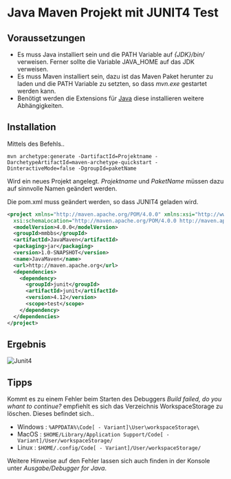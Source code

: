 # Java Maven Projekt mit JUNIT4 Test
## Voraussetzungen
- Es muss Java installiert sein und die PATH Variable auf *{JDK}/bin/* verweisen. Ferner sollte die Variable JAVA_HOME auf das JDK verweisen.
- Es muss Maven installiert sein, dazu ist das Maven Paket herunter zu laden und die PATH Variable zu setzten, so dass *mvn.exe* gestartet werden kann.
- Benötigt werden die Extensions für [Java](https://code.visualstudio.com/docs/java/extensions) diese installieren weitere Abhängigkeiten.

## Installation
Mittels des Befehls..
```
mvn archetype:generate -DartifactId=Projektname -DarchetypeArtifactId=maven-archetype-quickstart -DinteractiveMode=false -DgroupId=paketName
```
Wird ein neues Projekt angelegt. *Projektname* und *PaketName* müssen dazu auf sinnvolle Namen geändert werden.

Die pom.xml muss geändert werden, so dass JUNIT4 geladen wird.
```xml
<project xmlns="http://maven.apache.org/POM/4.0.0" xmlns:xsi="http://www.w3.org/2001/XMLSchema-instance"
  xsi:schemaLocation="http://maven.apache.org/POM/4.0.0 http://maven.apache.org/maven-v4_0_0.xsd">
  <modelVersion>4.0.0</modelVersion>
  <groupId>mmbbs</groupId>
  <artifactId>JavaMaven</artifactId>
  <packaging>jar</packaging>
  <version>1.0-SNAPSHOT</version>
  <name>JavaMaven</name>
  <url>http://maven.apache.org</url>
  <dependencies>
    <dependency>
      <groupId>junit</groupId>
      <artifactId>junit</artifactId>
      <version>4.12</version>
      <scope>test</scope>
    </dependency>
  </dependencies>
</project>
```
## Ergebnis
![Junit4](junit.gif "Unit Tests")

## Tipps
Kommt es zu einem Fehler beim Starten des Debuggers *Build failed, do you whant to continue?* empfiehlt es sich das Verzeichnis WorkspaceStorage zu löschen. Dieses befindet sich..

- Windows : ```%APPDATA%\Code[ - Variant]\User\workspaceStorage\```
- MacOS : ```$HOME/Library/Application Support/Code[ - Variant]/User/workspaceStorage/```
- Linux : ```$HOME/.config/Code[ - Variant]/User/workspaceStorage/```

Weitere Hinweise auf den Fehler lassen sich auch finden in der Konsole unter *Ausgabe/Debugger for Java*.

